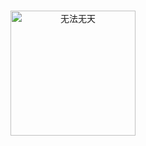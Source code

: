 <p align="center">
  <br>
  <img width="200" :src="$withBase('/imgs/logo.png')" alt="无法无天">
  <br>
  <br>
</p>
